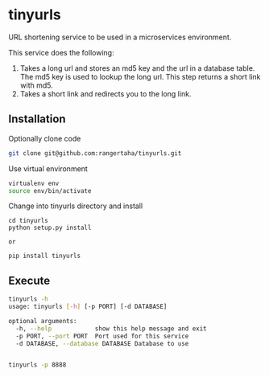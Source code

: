 # tinyurls

URL shortening service to be used in a microservices environment.

This service does the following:
1. Takes a long url and stores an md5 key and the url in a database table. 
The md5 key is used to lookup the long url. This step returns a short link 
with md5.
2. Takes a short link and redirects you to the long link.





## Installation
Optionally clone code
```bash
git clone git@github.com:rangertaha/tinyurls.git
```
Use virtual environment
```bash
virtualenv env
source env/bin/activate

```
Change into tinyurls directory and install
```
cd tinyurls
python setup.py install 

or

pip install tinyurls

```

## Execute
```bash
tinyurls -h
usage: tinyurls [-h] [-p PORT] [-d DATABASE]

optional arguments:
  -h, --help            show this help message and exit
  -p PORT, --port PORT  Port used for this service
  -d DATABASE, --database DATABASE Database to use


tinyurls -p 8888
```




